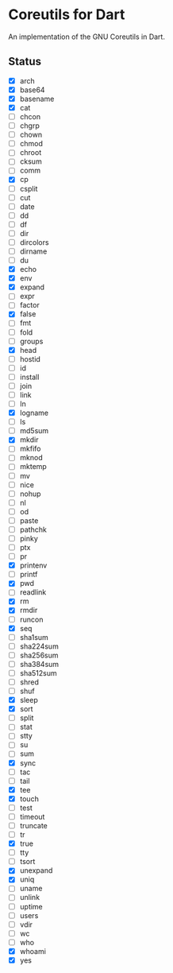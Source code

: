 # Coreutils for Dart

An implementation of the GNU Coreutils in Dart.

## Status

- [x] arch
- [x] base64
- [x] basename
- [x] cat
- [ ] chcon
- [ ] chgrp
- [ ] chown
- [ ] chmod
- [ ] chroot
- [ ] cksum
- [ ] comm
- [x] cp
- [ ] csplit
- [ ] cut
- [ ] date
- [ ] dd
- [ ] df
- [ ] dir
- [ ] dircolors
- [ ] dirname
- [ ] du
- [x] echo
- [x] env
- [x] expand
- [ ] expr
- [ ] factor
- [x] false
- [ ] fmt
- [ ] fold
- [ ] groups
- [x] head
- [ ] hostid
- [ ] id
- [ ] install
- [ ] join
- [ ] link
- [ ] ln
- [x] logname
- [ ] ls
- [ ] md5sum
- [x] mkdir
- [ ] mkfifo
- [ ] mknod
- [ ] mktemp
- [ ] mv
- [ ] nice
- [ ] nohup
- [ ] nl
- [ ] od
- [ ] paste
- [ ] pathchk
- [ ] pinky
- [ ] ptx
- [ ] pr
- [x] printenv
- [ ] printf
- [x] pwd
- [ ] readlink
- [x] rm
- [x] rmdir
- [ ] runcon
- [x] seq
- [ ] sha1sum
- [ ] sha224sum
- [ ] sha256sum
- [ ] sha384sum
- [ ] sha512sum
- [ ] shred
- [ ] shuf
- [x] sleep
- [x] sort
- [ ] split
- [ ] stat
- [ ] stty
- [ ] su
- [ ] sum
- [x] sync
- [ ] tac
- [ ] tail
- [x] tee
- [x] touch
- [ ] test
- [ ] timeout
- [ ] truncate
- [ ] tr
- [x] true
- [ ] tty
- [ ] tsort
- [x] unexpand
- [x] uniq
- [ ] uname
- [ ] unlink
- [ ] uptime
- [ ] users
- [ ] vdir
- [ ] wc
- [ ] who
- [x] whoami
- [x] yes
